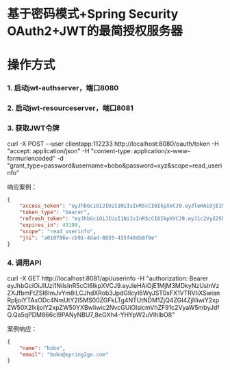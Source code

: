 基于密码模式+Spring Security OAuth2+JWT的最简授权服务器
======

# 操作方式

### 1. 启动jwt-authserver，端口8080

### 2. 启动jwt-resourceserver，端口8081

### 3. 获取JWT令牌

curl -X POST --user clientapp:112233 http://localhost:8080/oauth/token -H "accept: application/json" -H "content-type: application/x-www-formurlencoded" -d "grant_type=password&username=bobo&password=xyz&scope=read_userinfo"

响应案例：

```json
{
    "access_token": "eyJhbGciOiJIUzI1NiIsInR5cCI6IkpXVCJ9.eyJleHAiOjE1MjM3MDkyNzUsInVzZXJfbmFtZSI6ImJvYm8iLCJhdXRob3JpdGllcyI6WyJST0xFX1VTRVIiXSwianRpIjoiYTAxODc4NmUtY2I5MS00ZGFkLTg4NTUtNDM1ZjQ4ZGI4ZjllIiwiY2xpZW50X2lkIjoiY2xpZW50YXBwIiwic2NvcGUiOlsicmVhZF91c2VyaW5mbyJdfQ.Qa5qPDM866cI9PANyNBU7_8eGXh4-YHYpW2uVIhIbO8",
    "token_type": "bearer",
    "refresh_token": "eyJhbGciOiJIUzI1NiIsInR5cCI6IkpXVCJ9.eyJ1c2VyX25hbWUiOiJib2JvIiwic2NvcGUiOlsicmVhZF91c2VyaW5mbyJdLCJhdGkiOiJhMDE4Nzg2ZS1jYjkxLTRkYWQtODg1NS00MzVmNDhkYjhmOWUiLCJleHAiOjE1MjYyNTgwNzUsImF1dGhvcml0aWVzIjpbIlJPTEVfVVNFUiJdLCJqdGkiOiIxYmEwMTNmYy01YjdjLTRjNmUtYWFhMy01NTQxYTNkMjYwMWIiLCJjbGllbnRfaWQiOiJjbGllbnRhcHAifQ.UMsddrfevWv9K7EQFAei7JrBXTw7jTxsjt2vB-WeWMs",
    "expires_in": 43199,
    "scope": "read_userinfo",
    "jti": "a018786e-cb91-4dad-8855-435f48db8f9e"
}
```

### 4. 调用API

curl -X GET http://localhost:8081/api/userinfo -H "authorization: Bearer eyJhbGciOiJIUzI1NiIsInR5cCI6IkpXVCJ9.eyJleHAiOjE1MjM3MDkyNzUsInVzZXJfbmFtZSI6ImJvYm8iLCJhdXRob3JpdGllcyI6WyJST0xFX1VTRVIiXSwianRpIjoiYTAxODc4NmUtY2I5MS00ZGFkLTg4NTUtNDM1ZjQ4ZGI4ZjllIiwiY2xpZW50X2lkIjoiY2xpZW50YXBwIiwic2NvcGUiOlsicmVhZF91c2VyaW5mbyJdfQ.Qa5qPDM866cI9PANyNBU7_8eGXh4-YHYpW2uVIhIbO8"

案例响应：

```json
{
    "name": "bobo",
    "email": "bobo@spring2go.com"
}
```